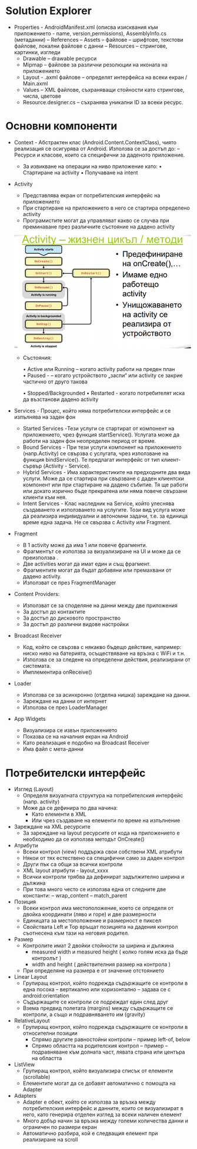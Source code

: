 # Solution Explorer

- Properties - AndroidManifest.xml (описва изисквания към приложението - name, version,permissions), AssemblyInfo.cs (метаданни)
– References
– Assets – файлове – шрифтове, текстови файлове, локални файлове с данни
– Resources – стрингове, картинки, изгледи
  - Drawable – drawable ресурси
  - Mipmap – файлове за различни резолюции на иконата на приложението
  - Layout - .axml файлове – определят интерфейса на всеки екран / Main.axml
  - Values – XML файлове, съхраняващи стойности като стрингове, числа, цветове
  - Resource.designer.cs – съхранява уникални ID за всеки ресурс. 
  
# Основни компоненти

- Context - Абстрактен клас (Android.Content.ContextClass), чиято реализация се осигурява от Android.
    Използва се за достъп до:
    – Ресурси и класове, които са специфични за даденото приложение.
    - За извикване на операции на ниво приложение като: 
        • Стартиране на activity
        • Получаване на intent
        
- Activity
  - Представлява екран от потребителския интерфейс на приложението
  - При стартиране на приложението в него се стартира определено activity
  - Програмистите могат да управляват какво се случва при преминаване през различните състояние на дадено activity
  
   ![alt text](https://raw.githubusercontent.com/profjordanov/Xamarin-Android-Basics/master/life_cycle.PNG)
  
  - Състояния:
  
     • Active или Running – когато activity работи на преден план    
     • Paused - – когато устройството „заспи“ или activity се закрие частично от друго такова
     
     • Stopped/Backgrounded
     • Restarted - когато потребителят иска да възстанови дадено activity
     
- Services - Процес, който няма потребителски интерфейс и се изпълнява на заден фон  
    - Started Services -Тези услуги се стартират от компонент на приложението, чрез функция startService(). Услугата може да работи на заден фон неопределен период от време.
    - Bound Services - При тези услуги компонент на приложението (напр.Activity) се свързва с услугата, чрез използване на функция bindService(). Те предлагат интерфейс от тип клиент-сървър (Activity - Service).
    - Hybrid Services - Има характеристиките на предходните два вида услуги. Може да се стартира при свързване с даден клиентски компонент или при стартиране на дадено събитие. Тя ще работи или докато изрично бъде прекратена или няма повече свързани клиенти към нея.
    - Intent Services - Клас наследник на Service, който улеснява създаването и използването на услугите. Този вид услуга може да реализира индивидуални и автономни задачи, т.е. за единица време една задача. Не се свързва с Activity или Fragment.
    
- Fragment 
  - В 1 activity може да има 1 или повече фрагменти.
  - Фрагментът се използва за визуализиране на UI и може да се преизползва .
  - Две activities могат да имат един и същ фрагмент.
  - Фрагментите могат да бъдат добавяни или премахвани от дадено activity.
  - Използват се през FragmentManager
  
  
- Content Providers:
  - Използват се за споделяне на данни между две приложения 
  - За достъп до контактите
  - За достъп до дисковото пространство
  - За достъп до различни видове настройки

- Broadcast Receiver
  - Код, който се свързва с някакво бъдещо действие, например: ниско ниво на батерията, осъществяване на връзка с WiFi и т.н.
  - Използва се за следене на определени действия, реализирани от системата.
  - Имплементира onReceive()

- Loader
  - Използва се за асинхронно (отделна нишка) зареждане на данни.
  - Зареждане на данни от интернет
  - Използва се през LoaderManager

- App Widgets
  - Визуализира се извън приложението
  - Показва се на началния екран на Android
  - Като реализация е подобно на Broadcast Receiver
  - Има файл с мета-данни
  
#  Потребителски интерфейс

- Изглед (Layout)
  - Определя визуалната структура на потребителския интерфейс (напр. activity)
  - Може да се дефинира по два начина:
    - Като елементи в XML
    - Или чрез създаване на елементи по време на изпълнение
- Зареждане на XML ресурсите
  - За зареждане на layout ресурсите от кода  на приложението е необходимо да се използва методът ОnCreate()
- Атрибути
  - Всеки контрол (view) поддържа свои собствени XML атрибути
  - Някои от тях естествено са специфични само за даден контрол
  - Други пък са общи за всички контроли
  - XML layout атрибути - layout_хххх
  - Всички контроли трябва да дефинират задължително ширина и дължина
  - При това много често се използва една от следните две константи:
    – wrap_content
    – match_parent
- Позиция   
  - Всеки контрол има местоположение, което се определя от двойка координати (ляво и горе) и две размерности
  -  Единицата за местоположение и  размерност е пиксел
  -  Свойствата Left и Top връщат позицията  на дадения контрол съотнесена към тази на неговия родител.
- Размер
  - Контролите имат 2 двойки стойности за ширина и дължина
    - measured width и measured height ( колко голям иска да бъде контролът )
    - width and height ( действителния размер на контролa )
  - При определяне на размера е от значение отстоянието
- Linear Layout  
  - Групиращ контрол, който подрежда съдържащите се контроли в една посока
    – вертикално или хоризонтално
    – задава се с android:orientation
  - Съдържащите се контроли се подреждат един след друг
  - Взема предвид полетата (margins) между съдържащите се контроли, а също и  подравняването им (gravity)  
- RelativeLayout  
  - Групиращ контрол, който подрежда съдържащите се контроли в относителни позиции
    - Спрямо другите равностойни контроли – пример left-of, below
    - Спрямо областта на родителския контрол –  пример – подравняване към долната част, лявата страна или центъра на областта
- ListView
  - Групиращ контрол, който визуализира списък от елементи (scrollable)
  - Елементите могат да се добавят автоматично с помощта на Adapter
- Adapters
  - Adapter е обект, който се използва за връзка между потребителския интерфейс и данните, които се визуализират в него, като генерира отделен изглед за всеки наличен елемент  
  - Много добър начин за връзка между големи количества данни и ограничен по размери екран
  - Автоматично разбира, кой е следващия елемент при реализиране на scroll
